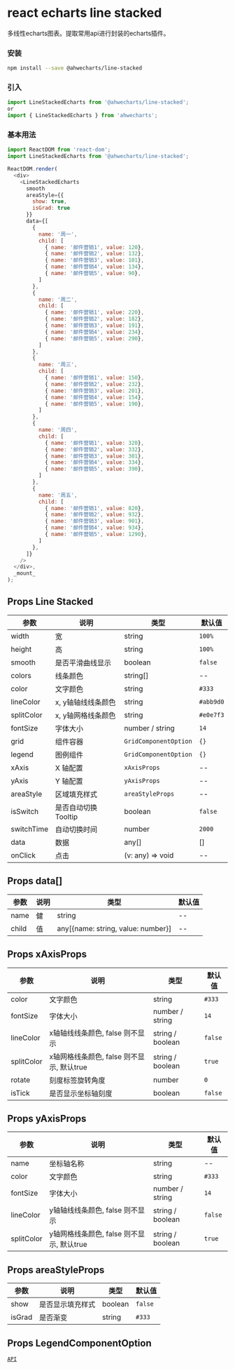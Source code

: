 react echarts line stacked
===
多线性echarts图表。提取常用api进行封装的echarts插件。

### 安装

```bash
npm install --save @ahwecharts/line-stacked
```

### 引入

```jsx
import LineStackedEcharts from '@ahwecharts/line-stacked';
or
import { LineStackedEcharts } from 'ahwecharts';
```

### 基本用法

<!--DemoStart,bgWhite,codePen,codeSandbox--> 
```js
import ReactDOM from 'react-dom';
import LineStackedEcharts from '@ahwecharts/line-stacked';

ReactDOM.render(
  <div>
    <LineStackedEcharts
      smooth
      areaStyle={{
        show: true,
        isGrad: true
      }}
      data={[
        { 
          name: '周一', 
          child: [
            { name: '邮件营销1', value: 120},
            { name: '邮件营销2', value: 132},
            { name: '邮件营销3', value: 101},
            { name: '邮件营销4', value: 134},
            { name: '邮件营销5', value: 90},
          ]
        },
        { 
          name: '周二', 
          child: [
            { name: '邮件营销1', value: 220},
            { name: '邮件营销2', value: 182},
            { name: '邮件营销3', value: 191},
            { name: '邮件营销4', value: 234},
            { name: '邮件营销5', value: 290},
          ]
        },
        { 
          name: '周三', 
          child: [
            { name: '邮件营销1', value: 150},
            { name: '邮件营销2', value: 232},
            { name: '邮件营销3', value: 201},
            { name: '邮件营销4', value: 154},
            { name: '邮件营销5', value: 190},
          ]
        },
        { 
          name: '周四', 
          child: [
            { name: '邮件营销1', value: 320},
            { name: '邮件营销2', value: 332},
            { name: '邮件营销3', value: 301},
            { name: '邮件营销4', value: 334},
            { name: '邮件营销5', value: 390},
          ]
        },
        { 
          name: '周五', 
          child: [
            { name: '邮件营销1', value: 820},
            { name: '邮件营销2', value: 932},
            { name: '邮件营销3', value: 901},
            { name: '邮件营销4', value: 934},
            { name: '邮件营销5', value: 1290},
          ]
        },
      ]}
    />
  </div>,
  _mount_
);
```
<!--End-->

## Props Line Stacked

| 参数 | 说明 | 类型 | 默认值 |
| -------- | -------- | -------- | -------- |
| width | 宽 | string | `100%` |
| height | 高 | string | `100%` |
| smooth | 是否平滑曲线显示 | boolean | `false` |
| colors | 线条颜色 | string[] | -- |
| color | 文字颜色 | string | `#333` |
| lineColor | x, y轴轴线线条颜色 | string | `#abb9d0` |
| splitColor | x, y轴网格线条颜色 | string | `#e0e7f3` |
| fontSize | 字体大小 | number / string | `14` |
| grid | 组件容器 | `GridComponentOption` | `{}` |
| legend | 图例组件 | `GridComponentOption` | `{}` |
| xAxis | X 轴配置 | `xAxisProps` | -- |
| yAxis | Y 轴配置 | `yAxisProps` | -- |
| areaStyle | 区域填充样式 | `areaStyleProps` | -- |
| isSwitch | 是否自动切换 Tooltip | boolean | `false` |
| switchTime | 自动切换时间 | number | `2000` |
| data | 数据 | any[] | [] |
| onClick | 点击 | (v: any) => void | -- |


## Props data[]

| 参数 | 说明 | 类型 | 默认值 |
| -------- | -------- | -------- | -------- |
| name | 健 | string | -- |
| child | 值 | any[{name: string, value: number}] | -- |


## Props xAxisProps

| 参数 | 说明 | 类型 | 默认值 |
| -------- | -------- | -------- | -------- |
| color | 文字颜色 | string | `#333` |
| fontSize | 字体大小 | number / string | `14` |
| lineColor | x轴轴线线条颜色, false 则不显示 | string / boolean | `false` |
| splitColor | x轴网格线条颜色, false 则不显示, 默认true | string / boolean | `true` |
| rotate | 刻度标签旋转角度 | number | `0` |
| isTick | 是否显示坐标轴刻度 | boolean | `false` |


## Props yAxisProps

| 参数 | 说明 | 类型 | 默认值 |
| -------- | -------- | -------- | -------- |
| name | 坐标轴名称 | string | -- |
| color | 文字颜色 | string | `#333` |
| fontSize | 字体大小 | number / string | `14` |
| lineColor | y轴轴线线条颜色, false 则不显示 | string / boolean | `false` |
| splitColor | y轴网格线条颜色, false 则不显示, 默认true | string / boolean | `true` |

## Props areaStyleProps

| 参数 | 说明 | 类型 | 默认值 |
| -------- | -------- | -------- | -------- |
| show | 是否显示填充样式 | boolean | `false` |
| isGrad | 是否渐变 | string | `#333` |

## Props LegendComponentOption

[`API`](https://echarts.apache.org/zh/option.html#legend)